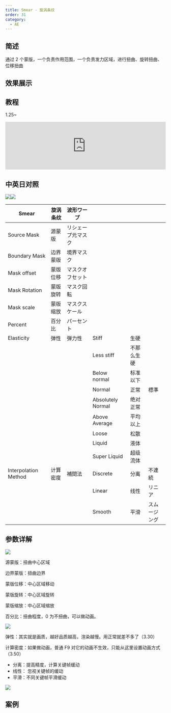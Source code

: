```yaml
---
title: Smear - 旋涡条纹
order: 31
category:
  - AE
---
```


## 简述

通过 2 个蒙版，一个负责作用范围，一个负责发力区域，进行扭曲、旋转扭曲、位移扭曲

## 效果展示

## 教程

1.25~

<iframe src="https://player.bilibili.com/player.html?bvid=BV1e34y1X7Vj&page=103&high_quality=1" width="100%" allowfullscreen="allowfullscreen" frameborder="0"></iframe>

## 中英日对照

![](https://mir.yuelili.com/wp-content/uploads/user/AE/effects/AE-Effects-Distort-Smear.png)![](https://mir.yuelili.com/wp-content/uploads/user/AE/effects/AE-Effects-Distort-Smear_cn.png)

| Smear                | 旋涡条纹 | 波形ワープ         |                   |            |              |
| -------------------- | -------- | ------------------ | ----------------- | ---------- | ------------ |
| Source Mask          | 源蒙版   | リシェープ元マスク |                   |            |              |
| Boundary Mask        | 边界蒙版 | 境界マスク         |                   |            |              |
| Mask offset          | 蒙版位移 | マスクオフセット   |                   |            |              |
| Mask Rotation        | 蒙版旋转 | マスク回転         |                   |            |              |
| Mask scale           | 蒙版缩放 | マスクスケール     |                   |            |              |
| Percent              | 百分比   | パーセント         |                   |            |              |
| Elasticity           | 弹性     | 弾力性             | Stiff             | 生硬       |              |
|                      |          |                    | Less stiff        | 不那么生硬 |              |
|                      |          |                    | Below normal      | 标准以下   |              |
|                      |          |                    | Normal            | 正常       | 標準         |
|                      |          |                    | Absolutely Normal | 绝对正常   |              |
|                      |          |                    | Above Average     | 平均以上   |              |
|                      |          |                    | Loose             | 松散       |              |
|                      |          |                    | Liquid            | 液体       |              |
|                      |          |                    | Super Liquid      | 超级流体   |              |
| Interpolation Method | 计算密度 | 補間法             | Discrete          | 分离       | 不連続       |
|                      |          |                    | Linear            | 线性       | リニア       |
|                      |          |                    | Smooth            | 平滑       | スムージング |

## 参数详解

![](https://cdn.yuelili.com/20211223005436.png)

源蒙版：扭曲中心区域

边界蒙版：扭曲边界

蒙版位移：中心区域移动

蒙版旋转：中心区域旋转

蒙版缩放：中心区域缩放

百分比：扭曲程度，0 为不扭曲，可以做动画。

![](https://cdn.yuelili.com/20211223012858.png)

弹性：其实就是画质，越好品质越高，渲染越慢。用正常就差不多了（3.30）

计算密度：如果做动画，普通 F9 对它的动画不生效，只能从这里设置动画方式（3.50）

- 分离：提高精度，计算关键帧缓动
- 线性： 忽视关键帧的缓动
- 平滑：不同关键帧平滑缓动

![](https://cdn.yuelili.com/20211223012938.gif)

## 案例
